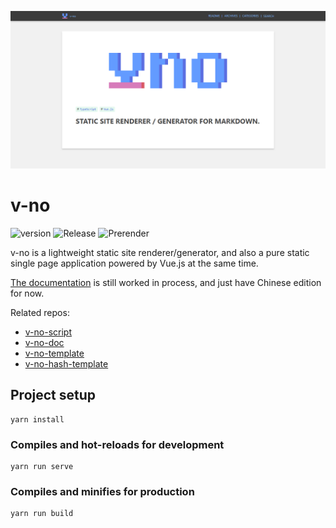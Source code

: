 ![social preview](/social-preview.png)

# v-no

![version](https://img.shields.io/github/package-json/v/akrisrn/v-no) ![Release](https://github.com/akrisrn/v-no/workflows/Release/badge.svg) ![Prerender](https://github.com/akrisrn/v-no-doc/workflows/Prerender/badge.svg)

v-no is a lightweight static site renderer/generator, and also a pure static single page application powered by Vue.js at the same time.

[The documentation](https://akrisrn.github.io/v-no-doc/-/) is still worked in process, and just have Chinese edition for now.

Related repos:

- [v-no-script](https://github.com/akrisrn/v-no-script)
- [v-no-doc](https://github.com/akrisrn/v-no-doc)
- [v-no-template](https://github.com/akrisrn/v-no-template)
- [v-no-hash-template](https://github.com/akrisrn/v-no-hash-template)

## Project setup

```
yarn install
```

### Compiles and hot-reloads for development

```
yarn run serve
```

### Compiles and minifies for production

```
yarn run build
```
